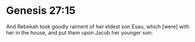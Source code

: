 # Genesis 27:15

And Rebekah took goodly raiment of her eldest son Esau, which [were] with her in the house, and put them upon Jacob her younger son: